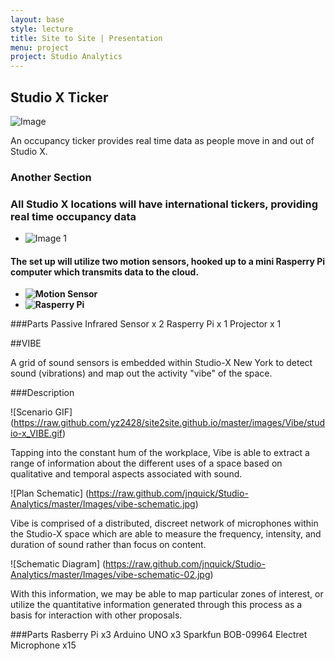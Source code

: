 ```yaml
---
layout: base
style: lecture
title: Site to Site | Presentation
menu: project
project: Studio Analytics
---
```

## 

## Studio X Ticker

![Image](http://i.imgur.com/dvBSjeG.jpg)

An occupancy ticker provides real time data as people move in and out of Studio X.


### Another Section

### All Studio X locations will have international tickers, providing real time occupancy data

*	![Image 1](http://i.imgur.com/NaD2JG9.jpg)



#### The set up will utilize two motion sensors, hooked up to a mini Rasperry Pi computer which transmits data to the cloud.

*	__![Motion Sensor](http://www.jascoproducts.com/products/pc/catalog/45132/45132webd1.jpg)__
*	__![Rasperry Pi](http://www.blogcdn.com/www.engadget.com/media/2012/05/05-31-2012dsc0213300-1338512994.jpg)__

###Parts
Passive Infrared Sensor x 2
Rasperry Pi x 1
Projector x 1











##VIBE

A grid of sound sensors is embedded within Studio-X New York to detect sound (vibrations) and map out the activity "vibe" of the space.

###Description

![Scenario GIF] (https://raw.github.com/yz2428/site2site.github.io/master/images/Vibe/studio-x_VIBE.gif)

Tapping into the constant hum of the workplace, Vibe is able to extract a range of information about the different uses of a space based on qualitative and temporal aspects associated with sound.

![Plan Schematic] (https://raw.github.com/jnquick/Studio-Analytics/master/Images/vibe-schematic.jpg)

Vibe is comprised of a distributed, discreet network of microphones within the Studio-X space which are able to measure the frequency, intensity, and duration of sound rather than focus on content.

![Schematic Diagram] (https://raw.github.com/jnquick/Studio-Analytics/master/Images/vibe-schematic-02.jpg)

With this information, we may be able to map particular zones of interest, or utilize the quantitative information generated through this process as a basis for interaction with other proposals.

###Parts
Rasberry Pi x3
Arduino UNO x3
Sparkfun BOB-09964 Electret Microphone x15
